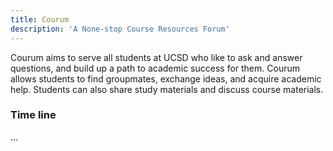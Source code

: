 ```yaml
---
title: Courum
description: 'A None-stop Course Resources Forum'
---
```

Courum aims to serve all students at UCSD who like to ask and answer questions, and build up a path to academic success for them. Courum allows students to find groupmates, exchange ideas, and acquire academic help. Students can also share study materials and discuss course materials.

### Time line

...
